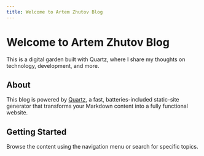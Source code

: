 ```yaml
---
title: Welcome to Artem Zhutov Blog
---
```


# Welcome to Artem Zhutov Blog

This is a digital garden built with Quartz, where I share my thoughts on technology, development, and more.

## About

This blog is powered by [Quartz](https://quartz.jzhao.xyz/), a fast, batteries-included static-site generator that transforms your Markdown content into a fully functional website.

## Getting Started

Browse the content using the navigation menu or search for specific topics.
